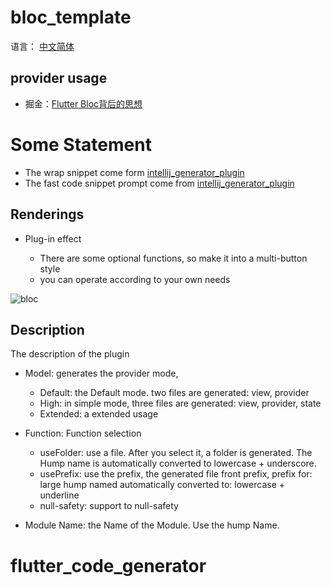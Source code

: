 # bloc_template

语言： [中文简体](https://juejin.cn/post/6968272002515894303)

## provider usage

- 掘金：[Flutter Bloc背后的思想](https://juejin.cn/post/6973900070358319135) 

# Some Statement

- The wrap snippet come form [intellij_generator_plugin](https://github.com/felangel/bloc/blob/master/extensions/intellij/intellij_generator_plugin/src/main/java/com/bloc/intellij_generator_plugin/intention_action/Snippets.java)
- The fast code snippet prompt come from [intellij_generator_plugin](https://github.com/felangel/bloc/blob/master/extensions/intellij/intellij_generator_plugin/src/main/resources/liveTemplates/Bloc.xml)

## Renderings

- Plug-in effect

   - There are some optional functions, so make it into a multi-button style 
   - you can operate according to your own needs

![bloc](https://cdn.jsdelivr.net/gh/CNAD666/MyData@master/pic/flutter/blog/20210720181037.gif)

## Description

The description of the plugin

- Model: generates the provider mode,

    - Default: the Default mode. two files are generated: view, provider
    - High: in simple mode, three files are generated: view, provider, state
    - Extended: a extended usage

- Function: Function selection
    - useFolder: use a file. After you select it, a folder is generated. The Hump name is automatically converted to lowercase + underscore.
    - usePrefix: use the prefix, the generated file front prefix, prefix for: large hump named automatically converted to: lowercase + underline
    - null-safety: support to null-safety

- Module Name: the Name of the Module. Use the hump Name.
# flutter_code_generator
